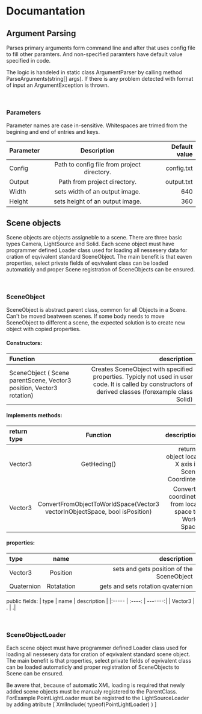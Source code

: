 # Documantation

## Argument Parsing

Parses primary arguments form command line and after that uses config file to fill other paramters. And non-specified paramters have default value specified in code.

The logic is handeled in static class ArgumentParser by calling method ParseArguments(string[] args). If there is any problem detected with format of input an ArgumentException is thrown.

&nbsp;

### Parameters

Parameter names are case in-sensitive. Whitespaces are trimed from the begining and end of entries and keys.

| Parameter      | Description                                        | Default value   |
| :------        |    :------:                                        |          ------:|
| Config         | Path to config file from project directory.        | config.txt      |
| Output         | Path from project directory.                       | output.txt      |
| Width          | sets width of an output image.                     | 640             |
| Height         | sets height of an output image.                    | 360             |

## Scene objects

Scene objects are objects assigneble to a scene. There are three basic types Camera, LightSource and Solid. Each scene object must have programmer defined Loader class used for loading all nessesery data for cration of eqvivalent standard SceneObject. The main benefit is that eaven properties, select private fields of eqvivalent class can be loaded automaticly and proper Scene registration of SceneObjects can be ensured.

&nbsp;

### SceneObject

SceneObject is abstract parent class, common for all Objects in a Scene.
Can't be moved beatween scenes. If some body needs to move SceneObject to different a scene, the expected solution is to create new object with copied properties.

#### Constructors:
| Function | description |
|  :-----  |     -------:|
| SceneObject ( Scene parentScene, Vector3 position, Vector3 rotation) | Creates SceneObject with specified properties. Typicly not used in user code. It is called by constructors of derived classes (forexample class Solid) |

#### Implements methods:
| return type | Function | description |
|:-----       |  :----:  |     -------:|
| Vector3 | GetHeding() | returns object local X axis in Scene Coordintes |
| Vector3 | ConvertFromObjectToWorldSpace(Vector3 vectorInObjectSpace, bool isPosition) | Converts coordinets from local space to World Space |

#### properties:
| type | name | description |
|:-----       |  :----:  |     -------:|
| Vector3 | Position | sets and gets position of the SceneObject |
| Quaternion | Rotatation | gets and sets rotation qvaternion |

public fields:
| type | name | description |
|:-----       |  :----:  |     -------:|
| Vector3 | . | .|

&nbsp;

### SceneObjectLoader

 Each scene object must have programmer defined Loader class used for loading all nessesery data for cration of eqvivalent standard scene object. The main benefit is that properties, select private fields of eqvivalent class can be loaded automaticly and proper registration of SceneObjects to Scene can be ensured.
 
 Be awere that, because of automatic XML loading is required that newly added scene objects must be manualy registered to the ParentClass. ForExample PointLightLoader must be registred to the LightSourceLoader by adding atribute [ XmlInclude( typeof(PointLightLoader) ) ] 
